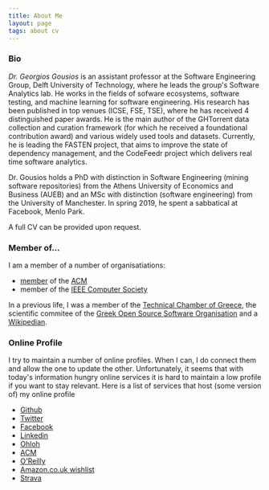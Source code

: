 ```yaml
---
title: About Me
layout: page
tags: about cv
---
```


### Bio

*Dr. Georgios Gousios* is an assistant professor at the Software Engineering
Group, Delft University of Technology, where he leads the group's Software
Analytics lab. He works in the fields of sofware ecosystems, software testing,
and machine learning for software engineering.  His research has been published
in top venues (ICSE, FSE, TSE), where he has received 4 distinguished paper
awards. He is the main author of the GHTorrent data collection and curation
framework (for which he received a foundational contribution award) and various
widely used tools and datasets. Currently, he is leading the FASTEN project,
that aims to improve the state of dependency management, and the CodeFeedr
project which delivers real time software analytics.

Dr. Gousios holds a PhD with distinction in Software Engineering (mining
software repositories) from the Athens University of Economics and Business
(AUEB) and an MSc with distinction (software engineering) from the University of
Manchester. In spring 2019, he spent a sabbatical at Facebook, Menlo Park.

A full CV can be provided upon request.

### Member of...

I am a member of a number of organisatiations:

* [member](http://portal.acm.org/author_page.cfm?id=81351592431) of the [ACM](http://www.acm.org)
* member of the [IEEE Computer Society](http://www.computer.org)

In a previous life, I was a member of the [Technical Chamber of Greece](http://www.tee.gr), the scientific commitee of the [Greek Open Source Software Organisation](http://ellak.gr/) and a [Wikipedian](http://en.wikipedia.org/wiki/User:Gousiosg).

### Online Profile

I try to maintain a number of online profiles. When I can, I do connect
them and allow the one to update the other. Unfortunately, it seems
that with today's information hungry online services it is hard to
maintain a low profile if you want to stay relevant. Here is a list of
services that host (some version of) my online profile

* [Github](https://github.com/gousiosg)
* [Twitter](http://twitter.com/gousiosg)
* [Facebook](http://www.facebook.com/gousiosg)
* [Linkedin](http://www.linkedin.com/in/georgiosgousios)
* [Ohloh](http://www.ohloh.net/accounts/gousiosg)
* [ACM](http://portal.acm.org/author_page.cfm?id=81351592431)
* [O'Reilly](http://www.oreillynet.com/pub/au/3473)
* [Amazon.co.uk wishlist](http://www.amazon.co.uk/wishlist/2ONAREYL5GL9S)
* [Strava](https://www.strava.com/athletes/14122138)

